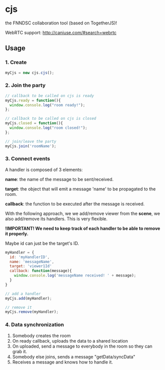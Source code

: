 # cjs
the FNNDSC collaboration tool (based on TogetherJS)!

WebRTC support: http://caniuse.com/#search=webrtc

## Usage

### 1. Create
```javascript
myCjs = new cjs.cjs();
```
### 2. Join the party
```javascript
// callback to be called on cjs is ready
myCjs.ready = function(){
  window.console.log("room ready!");
};

// callback to be called on cjs is closed
myCjs.closed = function(){
  window.console.log("room closed!");
};

// join/leave the party
myCjs.join('roomName');
```

### 3. Connect events
A handler is composed of 3 elements:

**name**: the name of the message to be sent/received.

**target**: the object that will emit a message 'name' to be propagated to the room.

**callback**: the function to be executed after the message is received.

With the following approach, we we add/remove viewer from the **scene**, we also add/remove its handlers. This is very flexible.

**!IMPORTANT! We need to keep track of each handler to be able to remove it properly.**

Maybe id can just be the target's ID.

```javascript
myHandler = {
  id: 'myHandlerID',
  name: 'messageName',
  target: 'viewer1Id'
  callback: function(message){
    window.console.log('messageName received! ' + message);
  }
}

// add a handler
myCjs.add(myHandler);

// remove it
myCjs.remove(myHandler);
```
### 4. Data synchronization

1. Somebody creates the room
2. On ready callback, uploads the data to a shared location
3. On uploaded, send a message to everybody in the room so they can grab it.
4. Somebody else joins, sends a message "getData/syncData"
5. Receives a message and knows how to handle it.
